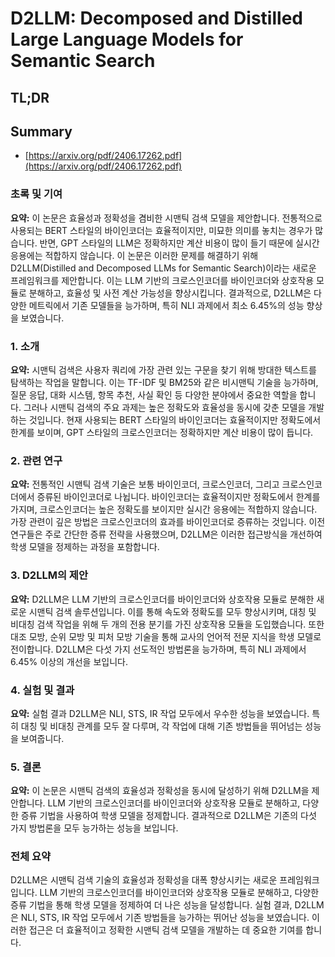 # D2LLM: Decomposed and Distilled Large Language Models for Semantic Search
## TL;DR
## Summary
- [https://arxiv.org/pdf/2406.17262.pdf](https://arxiv.org/pdf/2406.17262.pdf)

### 초록 및 기여
**요약:** 이 논문은 효율성과 정확성을 겸비한 시맨틱 검색 모델을 제안합니다. 전통적으로 사용되는 BERT 스타일의 바이인코더는 효율적이지만, 미묘한 의미를 놓치는 경우가 많습니다. 반면, GPT 스타일의 LLM은 정확하지만 계산 비용이 많이 들기 때문에 실시간 응용에는 적합하지 않습니다. 이 논문은 이러한 문제를 해결하기 위해 D2LLM(Distilled and Decomposed LLMs for Semantic Search)이라는 새로운 프레임워크를 제안합니다. 이는 LLM 기반의 크로스인코더를 바이인코더와 상호작용 모듈로 분해하고, 효율성 및 사전 계산 가능성을 향상시킵니다. 결과적으로, D2LLM은 다양한 메트릭에서 기존 모델들을 능가하며, 특히 NLI 과제에서 최소 6.45%의 성능 향상을 보였습니다.

### 1. 소개
**요약:** 시맨틱 검색은 사용자 쿼리에 가장 관련 있는 구문을 찾기 위해 방대한 텍스트를 탐색하는 작업을 말합니다. 이는 TF-IDF 및 BM25와 같은 비시맨틱 기술을 능가하며, 질문 응답, 대화 시스템, 항목 추천, 사실 확인 등 다양한 분야에서 중요한 역할을 합니다. 그러나 시맨틱 검색의 주요 과제는 높은 정확도와 효율성을 동시에 갖춘 모델을 개발하는 것입니다. 현재 사용되는 BERT 스타일의 바이인코더는 효율적이지만 정확도에서 한계를 보이며, GPT 스타일의 크로스인코더는 정확하지만 계산 비용이 많이 듭니다.

### 2. 관련 연구
**요약:** 전통적인 시맨틱 검색 기술은 보통 바이인코더, 크로스인코더, 그리고 크로스인코더에서 증류된 바이인코더로 나뉩니다. 바이인코더는 효율적이지만 정확도에서 한계를 가지며, 크로스인코더는 높은 정확도를 보이지만 실시간 응용에는 적합하지 않습니다. 가장 관련이 깊은 방법은 크로스인코더의 효과를 바이인코더로 증류하는 것입니다. 이전 연구들은 주로 간단한 증류 전략을 사용했으며, D2LLM은 이러한 접근방식을 개선하여 학생 모델을 정제하는 과정을 포함합니다.

### 3. D2LLM의 제안
**요약:** D2LLM은 LLM 기반의 크로스인코더를 바이인코더와 상호작용 모듈로 분해한 새로운 시맨틱 검색 솔루션입니다. 이를 통해 속도와 정확도를 모두 향상시키며, 대칭 및 비대칭 검색 작업을 위해 두 개의 전용 분기를 가진 상호작용 모듈을 도입했습니다. 또한 대조 모방, 순위 모방 및 피처 모방 기술을 통해 교사의 언어적 전문 지식을 학생 모델로 전이합니다. D2LLM은 다섯 가지 선도적인 방법론을 능가하며, 특히 NLI 과제에서 6.45% 이상의 개선을 보입니다.

### 4. 실험 및 결과
**요약:** 실험 결과 D2LLM은 NLI, STS, IR 작업 모두에서 우수한 성능을 보였습니다. 특히 대칭 및 비대칭 관계를 모두 잘 다루며, 각 작업에 대해 기존 방법들을 뛰어넘는 성능을 보여줍니다.

### 5. 결론
**요약:** 이 논문은 시맨틱 검색의 효율성과 정확성을 동시에 달성하기 위해 D2LLM을 제안합니다. LLM 기반의 크로스인코더를 바이인코더와 상호작용 모듈로 분해하고, 다양한 증류 기법을 사용하여 학생 모델을 정제합니다. 결과적으로 D2LLM은 기존의 다섯 가지 방법론을 모두 능가하는 성능을 보입니다.

### 전체 요약
D2LLM은 시맨틱 검색 기술의 효율성과 정확성을 대폭 향상시키는 새로운 프레임워크입니다. LLM 기반의 크로스인코더를 바이인코더와 상호작용 모듈로 분해하고, 다양한 증류 기법을 통해 학생 모델을 정제하여 더 나은 성능을 달성합니다. 실험 결과, D2LLM은 NLI, STS, IR 작업 모두에서 기존 방법들을 능가하는 뛰어난 성능을 보였습니다. 이러한 접근은 더 효율적이고 정확한 시맨틱 검색 모델을 개발하는 데 중요한 기여를 합니다.